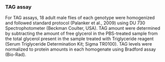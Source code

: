 ### TAG assay

For TAG assays, 18 adult male flies of each genotype were homogenized and followed standard protocol (Palanker et al., 2009) using DU 730 Spectrophotometer (Beckman Coulter, USA). TAG amount were determined by subtracting the amount of free glycerol in the PBS-treated sample from the total glycerol present in the sample treated with Triglyceride reagent (Serum Triglyceride Determination Kit; Sigma TR0100). TAG levels were normalized to protein amounts in each homogenate using Bradford assay (Bio-Rad).

